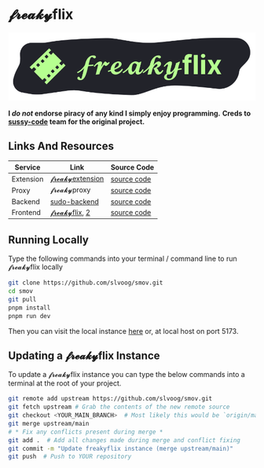 # 𝓯𝓻𝓮𝓪𝓴𝔂flix
[![FreakyFlix Image](.github/Freakyflix.png)]()

**I *do not* endorse piracy of any kind I simply enjoy programming.**
**Creds to [sussy-code](https://github.com/sussy-code) team for the original project.**

## Links And Resources
| Service        | Link                                                             | Source Code                                              |
|----------------|------------------------------------------------------------------|----------------------------------------------------------|
| Extension      | [𝓯𝓻𝓮𝓪𝓴𝔂extension](https://sussy-code.github.io/docs/extension)         | [source code](https://github.com/sussy-code/browser-ext) |
| Proxy          | 𝓯𝓻𝓮𝓪𝓴𝔂proxy                  | [source code](https://github.com/slvoog/freaky-proxy)  |
| Backend        | [sudo-backend](https://backend.sudo-flix.lol)                    | [source code](https://github.com/sussy-code/backend)     |
| Frontend       | [𝓯𝓻𝓮𝓪𝓴𝔂flix](https://fflx.pages.dev), [2](https://flix.kanded.xyz) | [source code](https://github.com/slvoog/smov)        |


## Running Locally
Type the following commands into your terminal / command line to run 𝓯𝓻𝓮𝓪𝓴𝔂flix locally
```bash
git clone https://github.com/slvoog/smov.git
cd smov
git pull
pnpm install
pnpm run dev
```
Then you can visit the local instance [here](http://localhost:5173) or, at local host on port 5173.


## Updating a 𝓯𝓻𝓮𝓪𝓴𝔂flix Instance
To update a 𝓯𝓻𝓮𝓪𝓴𝔂flix instance you can type the below commands into a terminal at the root of your project.
```bash
git remote add upstream https://github.com/slvoog/smov.git
git fetch upstream # Grab the contents of the new remote source
git checkout <YOUR_MAIN_BRANCH>  # Most likely this would be `origin/main`
git merge upstream/main
# * Fix any conflicts present during merge *
git add .  # Add all changes made during merge and conflict fixing
git commit -m "Update freakyflix instance (merge upstream/main)"
git push  # Push to YOUR repository
```
